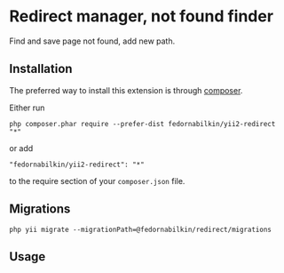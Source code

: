 Redirect manager, not found finder
==================================
Find and save page not found, add new path.

Installation
------------

The preferred way to install this extension is through [composer](http://getcomposer.org/download/).

Either run

```
php composer.phar require --prefer-dist fedornabilkin/yii2-redirect "*"
```

or add

```
"fedornabilkin/yii2-redirect": "*"
```

to the require section of your `composer.json` file.

Migrations
-----
`php yii migrate --migrationPath=@fedornabilkin/redirect/migrations`

Usage
-----
